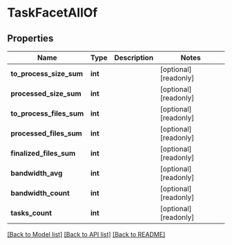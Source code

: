 # TaskFacetAllOf

## Properties
Name | Type | Description | Notes
------------ | ------------- | ------------- | -------------
**to_process_size_sum** | **int** |  | [optional] [readonly] 
**processed_size_sum** | **int** |  | [optional] [readonly] 
**to_process_files_sum** | **int** |  | [optional] [readonly] 
**processed_files_sum** | **int** |  | [optional] [readonly] 
**finalized_files_sum** | **int** |  | [optional] [readonly] 
**bandwidth_avg** | **int** |  | [optional] [readonly] 
**bandwidth_count** | **int** |  | [optional] [readonly] 
**tasks_count** | **int** |  | [optional] [readonly] 

[[Back to Model list]](../README.md#documentation-for-models) [[Back to API list]](../README.md#documentation-for-api-endpoints) [[Back to README]](../README.md)



